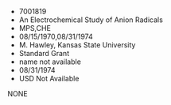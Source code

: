 * 7001819
* An Electrochemical Study of Anion Radicals
* MPS,CHE
* 08/15/1970,08/31/1974
* M. Hawley, Kansas State University
* Standard Grant
*   name not available
* 08/31/1974
* USD Not Available

NONE